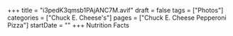 +++
title = "i3pedK3qmsb1PAjANC7M.avif"
draft = false
tags = ["Photos"]
categories = ["Chuck E. Cheese's"]
pages = ["Chuck E. Cheese Pepperoni Pizza"]
startDate = ""
+++
Nutrition Facts
